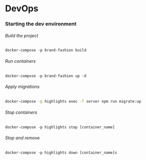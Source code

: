 # DevOps

### Starting the dev environment

###### Build the project
```shell
docker-compose -p brand-fashion build
```

###### Run containers
```shell
docker-compose -p brand-fashion up -d
```

###### Apply migrations
````bash
docker-compose -p highlights exec -T server npm run migrate:up
````

###### Stop containers
```shell
docker-compose -p highlights stop [container_name]
```

###### Stop and remove
```shell
docker-compose -p highlights down [container_name]s
```
